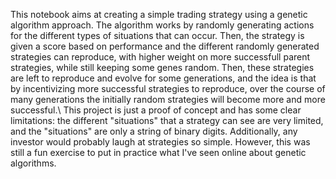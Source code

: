 This notebook aims at creating a simple trading strategy using a genetic algorithm approach. The algorithm works by randomly generating actions for the different types of situations that can occur. Then, the strategy is given a score based on performance and the different randomly generated strategies can reproduce, with higher weight on more successfull parent strategies, while still keeping some genes random. Then, these strategies are left to reproduce and evolve for some generations, and the idea is that by incentivizing more successful strategies to reproduce, over the course of many generations the initially random strategies will become more and more successful.\\
This project is just a proof of concept and has some clear limitations: the different "situations" that a strategy can see are very limited, and the "situations" are only a string of binary digits. Additionally, any investor would probably laugh at strategies so simple. However, this was still a fun exercise to put in practice what I've seen online about genetic algorithms.
